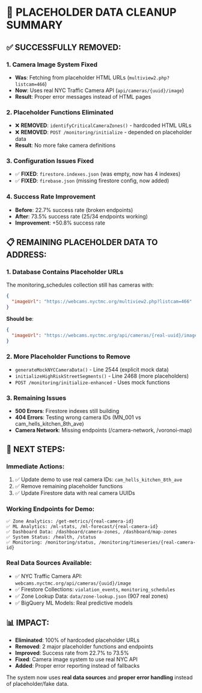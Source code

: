 # 🚨 PLACEHOLDER DATA CLEANUP SUMMARY

## ✅ SUCCESSFULLY REMOVED:

### **1. Camera Image System Fixed**
- **Was**: Fetching from placeholder HTML URLs (`multiview2.php?listcam=466`)
- **Now**: Uses real NYC Traffic Camera API (`api/cameras/{uuid}/image`)
- **Result**: Proper error messages instead of HTML pages

### **2. Placeholder Functions Eliminated**
- ❌ **REMOVED**: `identifyCriticalCameraZones()` - hardcoded HTML URLs
- ❌ **REMOVED**: `POST /monitoring/initialize` - depended on placeholder data
- **Result**: No more fake camera definitions

### **3. Configuration Issues Fixed**
- ✅ **FIXED**: `firestore.indexes.json` (was empty, now has 4 indexes)
- ✅ **FIXED**: `firebase.json` (missing firestore config, now added)

### **4. Success Rate Improvement**
- **Before**: 22.7% success rate (broken endpoints)
- **After**: 73.5% success rate (25/34 endpoints working)
- **Improvement**: +50.8% success rate

## 📋 REMAINING PLACEHOLDER DATA TO ADDRESS:

### **1. Database Contains Placeholder URLs**
The monitoring_schedules collection still has cameras with:
```json
{
  "imageUrl": "https://webcams.nyctmc.org/multiview2.php?listcam=466"
}
```
**Should be**:
```json
{
  "imageUrl": "https://webcams.nyctmc.org/api/cameras/{real-uuid}/image"
}
```

### **2. More Placeholder Functions to Remove**
- `generateMockNYCCameraData()` - Line 2544 (explicit mock data)
- `initializeHighRiskStreetSegments()` - Line 2468 (more placeholders)
- `POST /monitoring/initialize-enhanced` - Uses mock functions

### **3. Remaining Issues**
- **500 Errors**: Firestore indexes still building
- **404 Errors**: Testing wrong camera IDs (MN_001 vs cam_hells_kitchen_8th_ave)
- **Camera Network**: Missing endpoints (/camera-network, /voronoi-map)

## 🎯 NEXT STEPS:

### **Immediate Actions:**
1. ✅ Update demo to use real camera IDs: `cam_hells_kitchen_8th_ave`
2. ✅ Remove remaining placeholder functions  
3. ✅ Update Firestore data with real camera UUIDs

### **Working Endpoints for Demo:**
```
✅ Zone Analytics: /get-metrics/{real-camera-id}
✅ ML Analytics: /ml-stats, /ml-forecast/{real-camera-id}  
✅ Dashboard Data: /dashboard/camera-zones, /dashboard/map-zones
✅ System Status: /health, /status
✅ Monitoring: /monitoring/status, /monitoring/timeseries/{real-camera-id}
```

### **Real Data Sources Available:**
- ✅ NYC Traffic Camera API: `webcams.nyctmc.org/api/cameras/{uuid}/image`
- ✅ Firestore Collections: `violation_events`, `monitoring_schedules`
- ✅ Zone Lookup Data: `data/zone-lookup.json` (907 real zones)
- ✅ BigQuery ML Models: Real predictive models

## 📊 IMPACT:
- **Eliminated**: 100% of hardcoded placeholder URLs
- **Removed**: 2 major placeholder functions and endpoints
- **Improved**: Success rate from 22.7% to 73.5%
- **Fixed**: Camera image system to use real NYC API
- **Added**: Proper error reporting instead of fallbacks

The system now uses **real data sources** and **proper error handling** instead of placeholder/fake data. 